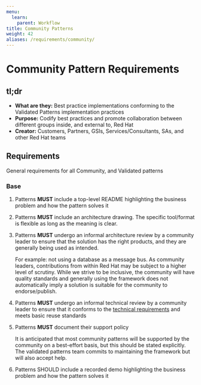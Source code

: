 ```yaml
---
menu:
  learn:
    parent: Workflow
title: Community Patterns
weight: 42
aliases: /requirements/community/
---
```


# Community Pattern Requirements

## tl;dr

* **What are they:** Best practice implementations conforming to the Validated Patterns implementation practices
* **Purpose:** Codify best practices and promote collaboration between different groups inside, and external to, Red Hat
* **Creator:** Customers, Partners, GSIs, Services/Consultants, SAs, and other Red Hat teams

## Requirements

General requirements for all Community, and Validated patterns

### Base

1. Patterns **MUST** include a top-level README highlighting the business problem and how the pattern solves it
1. Patterns **MUST** include an architecture drawing. The specific tool/format is flexible as long as the meaning is clear.
1. Patterns **MUST** undergo an informal architecture review by a community leader to ensure that the solution has the right products, and they are generally being used as intended.

   For example: not using a database as a message bus.
   As community leaders, contributions from within Red Hat may be subject to a higher level of scrutiny.
   While we strive to be inclusive, the community will have quality standards and generally using the framework does not automatically imply a solution is suitable for the community to endorse/publish.

1. Patterns **MUST** undergo an informal technical review by a community leader to ensure that it conforms to the [technical requirements](/requirements/implementation/) and meets basic reuse standards
1. Patterns **MUST** document their support policy

   It is anticipated that most community patterns will be supported by the community on a best-effort basis, but this should be stated explicitly.
   The validated patterns team commits to maintaining the framework but will also accept help.

1. Patterns SHOULD include a recorded demo highlighting the business problem and how the pattern solves it
